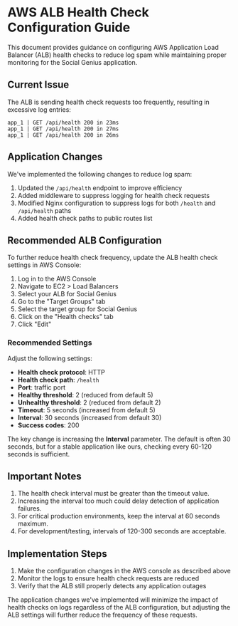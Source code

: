 # AWS ALB Health Check Configuration Guide

This document provides guidance on configuring AWS Application Load Balancer (ALB) health checks to reduce log spam while maintaining proper monitoring for the Social Genius application.

## Current Issue

The ALB is sending health check requests too frequently, resulting in excessive log entries:

```
app_1 | GET /api/health 200 in 23ms
app_1 | GET /api/health 200 in 27ms
app_1 | GET /api/health 200 in 26ms
```

## Application Changes

We've implemented the following changes to reduce log spam:

1. Updated the `/api/health` endpoint to improve efficiency
2. Added middleware to suppress logging for health check requests
3. Modified Nginx configuration to suppress logs for both `/health` and `/api/health` paths
4. Added health check paths to public routes list

## Recommended ALB Configuration

To further reduce health check frequency, update the ALB health check settings in AWS Console:

1. Log in to the AWS Console
2. Navigate to EC2 > Load Balancers
3. Select your ALB for Social Genius
4. Go to the "Target Groups" tab
5. Select the target group for Social Genius
6. Click on the "Health checks" tab
7. Click "Edit"

### Recommended Settings

Adjust the following settings:

- **Health check protocol**: HTTP
- **Health check path**: `/health`
- **Port**: traffic port
- **Healthy threshold**: 2 (reduced from default 5)
- **Unhealthy threshold**: 2 (reduced from default 2)
- **Timeout**: 5 seconds (increased from default 5)
- **Interval**: 30 seconds (increased from default 30)
- **Success codes**: 200

The key change is increasing the **Interval** parameter. The default is often 30 seconds, but for a stable application like ours, checking every 60-120 seconds is sufficient.

## Important Notes

1. The health check interval must be greater than the timeout value.
2. Increasing the interval too much could delay detection of application failures.
3. For critical production environments, keep the interval at 60 seconds maximum.
4. For development/testing, intervals of 120-300 seconds are acceptable.

## Implementation Steps

1. Make the configuration changes in the AWS console as described above
2. Monitor the logs to ensure health check requests are reduced
3. Verify that the ALB still properly detects any application outages

The application changes we've implemented will minimize the impact of health checks on logs regardless of the ALB configuration, but adjusting the ALB settings will further reduce the frequency of these requests.